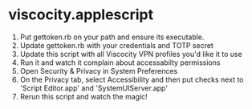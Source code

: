 viscocity.applescript
==================

1. Put gettoken.rb on your path and ensure its executable.
2. Update gettoken.rb with your credentials and TOTP secret
3. Update this script with all Viscocity VPN profiles you'd like it to use
4. Run it and watch it complain about accessabilty permissions
5. Open Security & Privacy in System Preferences
6. On the Privacy tab, select Accessibility and then put checks next to 'Script Editor.app' and 'SystemUIServer.app'
7. Rerun this script and watch the magic!

